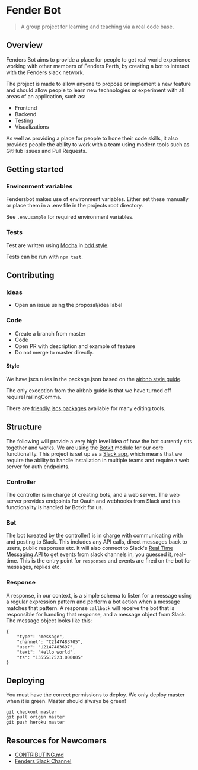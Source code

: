 # Fender Bot

> A group project for learning and teaching via a real code base.

## Overview

Fenders Bot aims to provide a place for people to get real world experience working with other members of Fenders Perth, by creating a bot to interact with the Fenders slack network.

The project is made to allow anyone to propose or implement a new feature and should allow people to learn new technologies or experiment with all areas of an application, such as:

- Frontend
- Backend
- Testing
- Visualizations

As well as providing a place for people to hone their code skills, it also provides people the ability to work with a team using modern tools such as GitHub issues and Pull Requests.

## Getting started

### Environment variables

Fendersbot makes use of environment variables.  Either set these manually or place them in a .env file in the projects root directory.

See `.env.sample` for required environment variables. 

### Tests

Test are written using [Mocha](https://mochajs.org/) in [bdd style](https://mochajs.org/#bdd).

Tests can be run with `npm test`.

## Contributing

### Ideas

- Open an issue using the proposal/idea label

### Code

- Create a branch from master
- Code
- Open PR with description and example of feature
- Do not merge to master directly.

#### Style

We have jscs rules in the package.json based on the [airbnb style guide](https://github.com/airbnb/javascript).

The only exception from the airbnb guide is that we have turned off requireTrailingComma.

There are [friendly jscs packages](http://jscs.info/overview#friendly-packages) available for many editing tools.


## Structure

The following will provide a very high level idea of how the bot currently sits together and works. We are using the [Botkit](https://github.com/howdyai/botkit) module for our core functionality. This project is set up as a [Slack app](https://api.slack.com/slack-apps), which means that we require the ability to handle installation in multiple teams and require a web server for auth endpoints.

### Controller

The controller is in charge of creating bots, and a web server. The web server provides endpoints for Oauth and webhooks from Slack and this functionality is handled by Botkit for us.

### Bot

The bot (created by the controller) is in charge with communicating with and posting to Slack. This includes any API calls, direct messages back to users, public responses etc. It will also connect to Slack's [Real Time Messaging API](https://api.slack.com/rtm) to get events from slack channels in, you guessed it, real-time. This is the entry point for `responses` and events are fired on the bot for messages, replies etc.

### Response

A response, in our context, is a simple schema to listen for a message using a regular expression pattern and perform a bot action when a message matches that pattern. A response `callback` will receive the bot that is responsible for handling that response, and a message object from Slack. The message object looks like this:

```
{
    "type": "message",
    "channel": "C2147483705",
    "user": "U2147483697",
    "text": "Hello world",
    "ts": "1355517523.000005"
}
```
## Deploying

You must have the correct permissions to deploy. We only deploy master when it is green. Master should always be green!

```
git checkout master
git pull origin master
git push heroku master
```

## Resources for Newcomers

* [CONTRIBUTING.md](./CONTRIBUTING.md)
* [Fenders Slack Channel](http://fendersslack.herokuapp.com)

